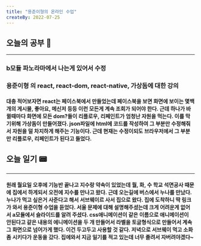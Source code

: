 ```yaml
---
title: "용준이형의 온라인 수업"
createBy: 2022-07-25
---
```

## 오늘의 공부 🎉
---
###  b모듈 파노라마에서 나는게 있어서 수정
### 용준이형 의 react, react-dom, react-native, 가상돔에 대한 강의
#### 대충 적어보자면 react는 페이스북에서 만들었는데 페이스북을 보면 화면에 보이는 몇백개의 게시물, 좋아요, 메신저 등등 이런 모든게 계속 조회가 되어야 한다. 근데 하나가 바뀔때마다 화면에 모든 dom?들이 리플로우, 리페인트가 엄청난 자원을 먹는다. 이를 막기위해 가상돔이 만들어졌다. json파일에 html에 코드를 작성하여 그 부분만 수정해줘서 자원을 덜 차지하게 해주는 기능이다. 근데 현재는 수정이되도 브라우저에서 그 부분만 리플로우, 리페인트가 된다고 들었다.


## 오늘 일기 📟
---
#### 원래 월요일 오후에 기능반 끝나고 지수랑 약속이 있었는데 월, 화, 수 학교 석면공사 때문에 집에서 하게되서 오전에 지수를 만나고 왔다. 근데 오는길에 버스에서 누나를 만났다. 누나가 먹고 싶은거 사준다고 해서 서브웨이르 사서 집으로 왔다. 집에 도착하니 딱 링크가 와서 용준이형 수업을 듣었다. 서울 문제에 대해 설명해주셨는데 크게 어려운게 없어서 a모듈에서 슬라이드를 알려 주셨다. css애니메이션이 같은 이름으로 애니메이션이 안된다고 같은 내용의 에니메이션을 두 개 만들어서 라벨을 토글형식으로 만들어서 계속 그 화면으로 넘어가게 했다. 이건 두고두고 사용할 것 같다. 저녁으로 서브웨이 먹고 소화좀 시키다가 운동을 갔다. 집에와서 지금 일기를 적고 있는데 너무 졸려서 자버려야겠다~
 